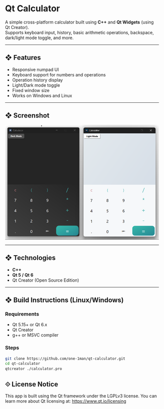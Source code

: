 # Qt Calculator

A simple cross-platform calculator built using **C++** and **Qt Widgets** (using Qt Creator).  
Supports keyboard input, history, basic arithmetic operations, backspace, dark/light mode toggle, and more.

---

## &#10070; Features

- Responsive numpad UI
- Keyboard support for numbers and operations
- Operation history display
- Light/Dark mode toggle
- Fixed window size
- Works on Windows and Linux

---
## &#10070; Screenshot

![Calculator Screenshot](screenshot.png)

---

## &#10070; Technologies

- **C++**
- **Qt 5 / Qt 6**
- Qt Creator (Open Source Edition)

---

## &#10070; Build Instructions (Linux/Windows)

### Requirements

- Qt 5.15+ or Qt 6.x
- Qt Creator
- g++ or MSVC compiler

### Steps

```bash
git clone https://github.com/one-1man/qt-calculator.git
cd qt-calculator
qtcreator ./calculator.pro
```

## &#10192; License Notice

This app is built using the Qt framework under the LGPLv3 license.
You can learn more about Qt licensing at: https://www.qt.io/licensing
